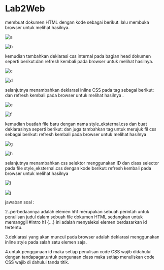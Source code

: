# Lab2Web
membuat dokumen HTML dengan kode sebagai berikut: lalu membuka browser untuk melihat hasilnya.

![a](https://user-images.githubusercontent.com/56398559/114260850-3d58b300-9962-11eb-838a-6ee0579568c2.PNG)

![b](https://user-images.githubusercontent.com/56398559/114260858-434e9400-9962-11eb-9a64-7bfb3841e3c2.PNG)

kemudian tambahkan deklarasi css internal pada bagian head dokumen seperti berikut:dan refresh kembali pada browser untuk melihat hasilnya.

![c](https://user-images.githubusercontent.com/56398559/114260860-48134800-9962-11eb-836f-38673dd09d35.PNG)

![d](https://user-images.githubusercontent.com/56398559/114260917-9c1e2c80-9962-11eb-98e0-3731b581f61a.PNG)

selanjutnya menambahkan deklarasi inline CSS pada tag sebagai berikut: dan refresh kembali pada browser untuk melihat hasilnya .

![e](https://user-images.githubusercontent.com/56398559/114260868-4fd2ec80-9962-11eb-9db9-3467e5ff94c3.PNG)

![f](https://user-images.githubusercontent.com/56398559/114260871-53667380-9962-11eb-9d56-fbe4bc1ae5dc.PNG)

kemudian buatlah file baru dengan nama style_eksternal.css dan buat deklarasinya seperti berikut: dan juga tambahkan tag untuk merujuk fil css sebagai berikut: refresh kembali pada browser untuk melihat hasilnya

![g](https://user-images.githubusercontent.com/56398559/114260876-59f4eb00-9962-11eb-94bc-e5f5281dc296.PNG)

![h](https://user-images.githubusercontent.com/56398559/114260878-5eb99f00-9962-11eb-9b54-447a472111ae.PNG)

selanjutnya menambahkan css selektor menggunakan ID dan class selector pada file style_eksternal.css dengan kode berikut: refresh kembali pada browser untuk melihat hasilnya

![i](https://user-images.githubusercontent.com/56398559/114260880-64af8000-9962-11eb-931f-68e65cf8d30d.PNG)

![j](https://user-images.githubusercontent.com/56398559/114260881-67aa7080-9962-11eb-98c4-1e9baa49c5b5.PNG)

jawaban soal :

2..perbedaannya adalah elemen hh1 merupakan sebuah perintah untuk penulisan judul dalam sebuah file dokumen HTML sedangkan untuk memanggil #intro h1 {...} ini adalah menyeleksi elemen berdasarkan id tertentu.

3.deklarasi yang akan muncul pada browser adalah deklarasi menggunakan inline style pada salah satu elemen saja.

4.untuk penggunaan id maka setiap penulisan code CSS wajib didahului dengan tandapagar,untuk pengunaan class maka setiap menuliskan code CSS wajib di dahului tanda titik.
